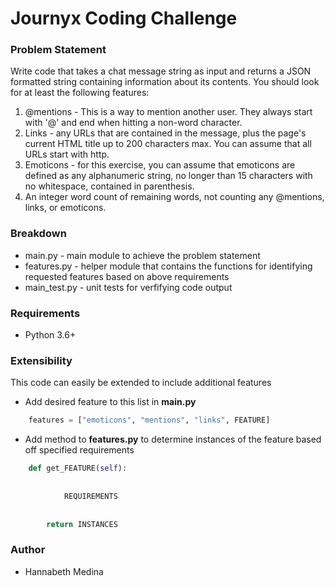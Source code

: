 # Journyx Coding Challenge

### Problem Statement
Write code that takes a chat message string as input and returns a JSON formatted string containing information about its contents. You should look for at least the following features: 

1) @mentions - This is a way to mention another user. They always start with '@' and end when hitting a non-word character. 
2) Links - any URLs that are contained in the message, plus the page's current HTML title up to 200 characters max. You can assume that all URLs start with http. 
3) Emoticons - for this exercise, you can assume that emoticons are defined as any alphanumeric string, no longer than 15 characters with no whitespace, contained in parenthesis. 
4) An integer word count of remaining words, not counting any @mentions, links, or emoticons.

### Breakdown
* main.py - main module to achieve the problem statement
* features.py - helper module that contains the functions for identifying requested features based on above requirements
* main_test.py - unit tests for verfifying code output

### Requirements
* Python 3.6+

### Extensibility
This code can easily be extended to include additional features

* Add desired feature to this list in **main.py**
```python
    features = ["emoticons", "mentions", "links", FEATURE]
```
* Add method to **features.py** to determine instances of the feature based off specified requirements
```python
    def get_FEATURE(self):
    
    
            REQUIREMENTS
        
        
        return INSTANCES
```
  
### Author
* Hannabeth Medina
